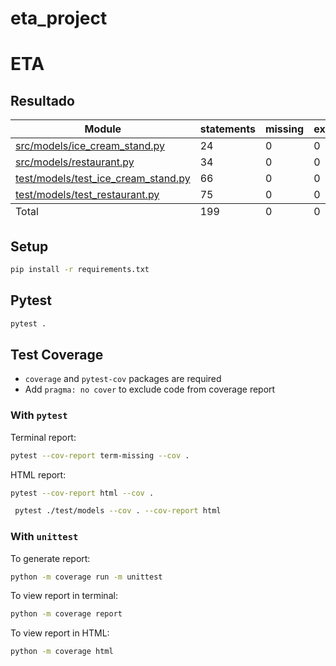 # eta_project

# ETA

## Resultado
<table class="index" data-sortable>
        <thead>
            <tr class="tablehead" title="Click to sort">
                <th class="name left" aria-sort="none" data-shortcut="n">Module</th>
                <th aria-sort="none" data-default-sort-order="descending" data-shortcut="s">statements</th>
                <th aria-sort="none" data-default-sort-order="descending" data-shortcut="m">missing</th>
                <th aria-sort="none" data-default-sort-order="descending" data-shortcut="x">excluded</th>
                <th class="right" aria-sort="none" data-shortcut="c">coverage</th>
            </tr>
        </thead>
        <tbody>
            <tr class="file">
                <td class="name left"><a href="d_defad1a87623d8bf_ice_cream_stand_py.html">src/models/ice_cream_stand.py</a></td>
                <td>24</td>
                <td>0</td>
                <td>0</td>
                <td class="right" data-ratio="24 24">100%</td>
            </tr>
            <tr class="file">
                <td class="name left"><a href="d_defad1a87623d8bf_restaurant_py.html">src/models/restaurant.py</a></td>
                <td>34</td>
                <td>0</td>
                <td>0</td>
                <td class="right" data-ratio="34 34">100%</td>
            </tr>
            <tr class="file">
                <td class="name left"><a href="d_1935c3dcd196c8d0_test_ice_cream_stand_py.html">test/models/test_ice_cream_stand.py</a></td>
                <td>66</td>
                <td>0</td>
                <td>0</td>
                <td class="right" data-ratio="66 66">100%</td>
            </tr>
            <tr class="file">
                <td class="name left"><a href="d_1935c3dcd196c8d0_test_restaurant_py.html">test/models/test_restaurant.py</a></td>
                <td>75</td>
                <td>0</td>
                <td>0</td>
                <td class="right" data-ratio="75 75">100%</td>
            </tr>
        </tbody>
        <tfoot>
            <tr class="total">
                <td class="name left">Total</td>
                <td>199</td>
                <td>0</td>
                <td>0</td>
                <td class="right" data-ratio="199 199">100%</td>
            </tr>
        </tfoot>
    </table>

## Setup

```bash
pip install -r requirements.txt
```


## Pytest

```bash
pytest .
```

## Test Coverage

- `coverage` and `pytest-cov` packages are required
- Add `pragma: no cover` to exclude code from coverage report

### With `pytest`

Terminal report:

 ```bash
pytest --cov-report term-missing --cov .
 ```

HTML report:

```bash
pytest --cov-report html --cov .
```

```bash
 pytest ./test/models --cov . --cov-report html 
 ```

### With `unittest`

To generate report:

```bash
python -m coverage run -m unittest
```

To view report in terminal:

```bash
python -m coverage report
```

To view report in HTML:

```bash
python -m coverage html
```